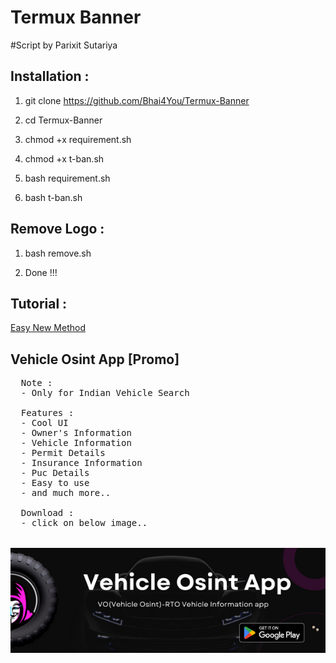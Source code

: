 # Termux Banner
#Script by Parixit Sutariya

## Installation :

1) git clone https://github.com/Bhai4You/Termux-Banner


2) cd Termux-Banner


3) chmod +x requirement.sh


4) chmod +x t-ban.sh


5) bash requirement.sh


6) bash t-ban.sh



## Remove Logo :

1) bash remove.sh

2) Done !!!


## Tutorial :
<p>
  <a href="https://bhai4you.blogspot.com/2021/12/evileye2.html">Easy New Method</a>
  </p>


## Vehicle Osint App [Promo]

<pre>
  Note :
  - Only for Indian Vehicle Search
  
  Features :
  - Cool UI
  - Owner's Information
  - Vehicle Information
  - Permit Details
  - Insurance Information
  - Puc Details
  - Easy to use
  - and much more..

  Download :
  - click on below image..

  <center><a href="https://play.google.com/store/apps/details?id=com.jivani.vehicleosint"><img src="https://raw.githubusercontent.com/Bhai4You/bhai4you/master/Vehicle%20Osint%20App.png" alt="Vehicle Osint" width="800" ></a></center>
  
</pre>
<br>
  
  <br>
